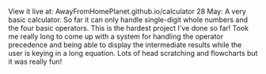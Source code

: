 View it live at: AwayFromHomePlanet.github.io/calculator
28 May: 
  A very basic calculator. So far it can only handle single-digit whole numbers and the four basic operators. This is the hardest project I've done so far! Took me really long to come up with a system for handling the operator precedence and being able to display the intermediate results while the user is keying in a long equation. Lots of head scratching and flowcharts but it was really fun!
